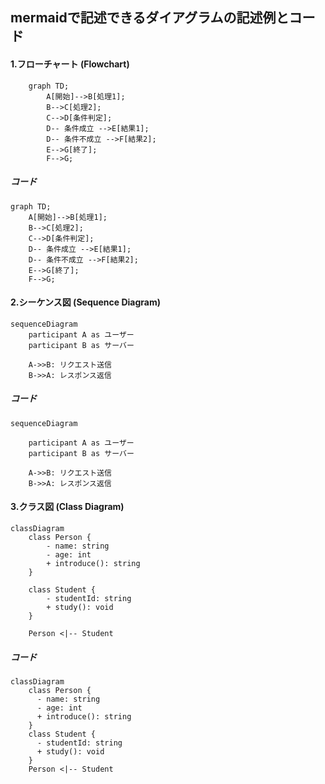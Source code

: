 ## mermaidで記述できるダイアグラムの記述例とコード

#### 1.フローチャート (Flowchart)
```mermaid
    graph TD;
        A[開始]-->B[処理1];
        B-->C[処理2];
        C-->D[条件判定];
        D-- 条件成立 -->E[結果1];
        D-- 条件不成立 -->F[結果2];
        E-->G[終了];
        F-->G;
```
<!-- ```mermaid -->
##### コード
    graph TD;
        A[開始]-->B[処理1];
        B-->C[処理2];
        C-->D[条件判定];
        D-- 条件成立 -->E[結果1];
        D-- 条件不成立 -->F[結果2];
        E-->G[終了];
        F-->G;
<!-- ``` -->

#### 2.シーケンス図 (Sequence Diagram)
```mermaid
sequenceDiagram
    participant A as ユーザー
    participant B as サーバー

    A->>B: リクエスト送信
    B->>A: レスポンス返信
```
##### コード


    sequenceDiagram

        participant A as ユーザー
        participant B as サーバー

        A->>B: リクエスト送信
        B->>A: レスポンス返信

#### 3.クラス図 (Class Diagram)
```mermaid
classDiagram
    class Person {
        - name: string
        - age: int
        + introduce(): string
    }

    class Student {
        - studentId: string
        + study(): void
    }

    Person <|-- Student
```
##### コード

    classDiagram
        class Person {
          - name: string
          - age: int
          + introduce(): string
        }
        class Student {
          - studentId: string
          + study(): void
        }
        Person <|-- Student